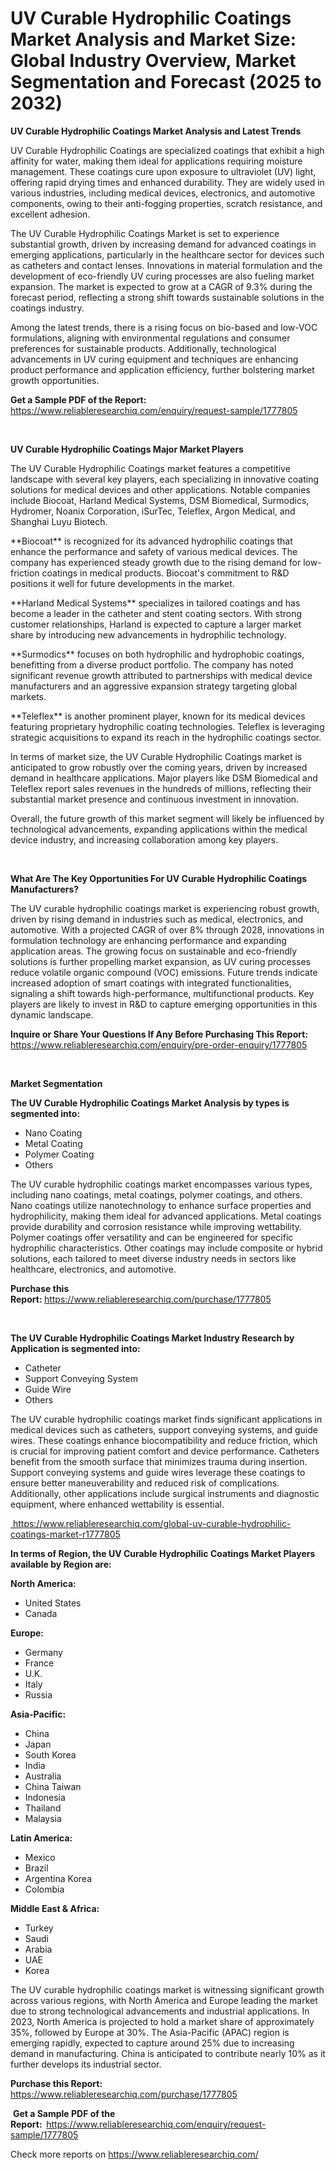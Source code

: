 <p><h1>UV Curable Hydrophilic Coatings Market Analysis and Market Size: Global Industry Overview, Market Segmentation and Forecast (2025 to 2032)</h1></p><p><strong>UV Curable Hydrophilic Coatings Market Analysis and Latest Trends</strong></p>
<p><p>UV Curable Hydrophilic Coatings are specialized coatings that exhibit a high affinity for water, making them ideal for applications requiring moisture management. These coatings cure upon exposure to ultraviolet (UV) light, offering rapid drying times and enhanced durability. They are widely used in various industries, including medical devices, electronics, and automotive components, owing to their anti-fogging properties, scratch resistance, and excellent adhesion.</p><p>The UV Curable Hydrophilic Coatings Market is set to experience substantial growth, driven by increasing demand for advanced coatings in emerging applications, particularly in the healthcare sector for devices such as catheters and contact lenses. Innovations in material formulation and the development of eco-friendly UV curing processes are also fueling market expansion. The market is expected to grow at a CAGR of 9.3% during the forecast period, reflecting a strong shift towards sustainable solutions in the coatings industry.</p><p>Among the latest trends, there is a rising focus on bio-based and low-VOC formulations, aligning with environmental regulations and consumer preferences for sustainable products. Additionally, technological advancements in UV curing equipment and techniques are enhancing product performance and application efficiency, further bolstering market growth opportunities.</p></p>
<p><strong>Get a Sample PDF of the Report:&nbsp;</strong> <a href="https://www.reliableresearchiq.com/enquiry/request-sample/1777805?utm_campaign=2249&utm_medium=2&utm_source=Github&utm_content=ia&utm_term=02022025&utm_id=uv-curable-hydrophilic-coatings">https://www.reliableresearchiq.com/enquiry/request-sample/1777805</a></p>
<p>&nbsp;</p>
<p><strong>UV Curable Hydrophilic Coatings Major Market Players</strong></p>
<p><p>The UV Curable Hydrophilic Coatings market features a competitive landscape with several key players, each specializing in innovative coating solutions for medical devices and other applications. Notable companies include Biocoat, Harland Medical Systems, DSM Biomedical, Surmodics, Hydromer, Noanix Corporation, iSurTec, Teleflex, Argon Medical, and Shanghai Luyu Biotech.</p><p>**Biocoat** is recognized for its advanced hydrophilic coatings that enhance the performance and safety of various medical devices. The company has experienced steady growth due to the rising demand for low-friction coatings in medical products. Biocoat's commitment to R&D positions it well for future developments in the market.</p><p>**Harland Medical Systems** specializes in tailored coatings and has become a leader in the catheter and stent coating sectors. With strong customer relationships, Harland is expected to capture a larger market share by introducing new advancements in hydrophilic technology.</p><p>**Surmodics** focuses on both hydrophilic and hydrophobic coatings, benefitting from a diverse product portfolio. The company has noted significant revenue growth attributed to partnerships with medical device manufacturers and an aggressive expansion strategy targeting global markets.</p><p>**Teleflex** is another prominent player, known for its medical devices featuring proprietary hydrophilic coating technologies. Teleflex is leveraging strategic acquisitions to expand its reach in the hydrophilic coatings sector.</p><p>In terms of market size, the UV Curable Hydrophilic Coatings market is anticipated to grow robustly over the coming years, driven by increased demand in healthcare applications. Major players like DSM Biomedical and Teleflex report sales revenues in the hundreds of millions, reflecting their substantial market presence and continuous investment in innovation.</p><p>Overall, the future growth of this market segment will likely be influenced by technological advancements, expanding applications within the medical device industry, and increasing collaboration among key players.</p></p>
<p>&nbsp;</p>
<p><strong>What Are The Key Opportunities For UV Curable Hydrophilic Coatings Manufacturers?</strong></p>
<p><p>The UV curable hydrophilic coatings market is experiencing robust growth, driven by rising demand in industries such as medical, electronics, and automotive. With a projected CAGR of over 8% through 2028, innovations in formulation technology are enhancing performance and expanding application areas. The growing focus on sustainable and eco-friendly solutions is further propelling market expansion, as UV curing processes reduce volatile organic compound (VOC) emissions. Future trends indicate increased adoption of smart coatings with integrated functionalities, signaling a shift towards high-performance, multifunctional products. Key players are likely to invest in R&D to capture emerging opportunities in this dynamic landscape.</p></p>
<p><strong>Inquire or Share Your Questions If Any Before Purchasing This Report:</strong> <a href="https://www.reliableresearchiq.com/enquiry/pre-order-enquiry/1777805?utm_campaign=2249&utm_medium=2&utm_source=Github&utm_content=ia&utm_term=02022025&utm_id=uv-curable-hydrophilic-coatings">https://www.reliableresearchiq.com/enquiry/pre-order-enquiry/1777805</a></p>
<p>&nbsp;</p>
<p><strong>Market Segmentation</strong></p>
<p><strong>The UV Curable Hydrophilic Coatings Market Analysis by types is segmented into:</strong></p>
<p><ul><li>Nano Coating</li><li>Metal Coating</li><li>Polymer Coating</li><li>Others</li></ul></p>
<p><p>The UV curable hydrophilic coatings market encompasses various types, including nano coatings, metal coatings, polymer coatings, and others. Nano coatings utilize nanotechnology to enhance surface properties and hydrophilicity, making them ideal for advanced applications. Metal coatings provide durability and corrosion resistance while improving wettability. Polymer coatings offer versatility and can be engineered for specific hydrophilic characteristics. Other coatings may include composite or hybrid solutions, each tailored to meet diverse industry needs in sectors like healthcare, electronics, and automotive.</p></p>
<p><strong>Purchase this Report:&nbsp;</strong><a href="https://www.reliableresearchiq.com/purchase/1777805?utm_campaign=2249&utm_medium=2&utm_source=Github&utm_content=ia&utm_term=02022025&utm_id=uv-curable-hydrophilic-coatings">https://www.reliableresearchiq.com/purchase/1777805</a></p>
<p>&nbsp;</p>
<p><strong>The UV Curable Hydrophilic Coatings Market Industry Research by Application is segmented into:</strong></p>
<p><ul><li>Catheter</li><li>Support Conveying System</li><li>Guide Wire</li><li>Others</li></ul></p>
<p><p>The UV curable hydrophilic coatings market finds significant applications in medical devices such as catheters, support conveying systems, and guide wires. These coatings enhance biocompatibility and reduce friction, which is crucial for improving patient comfort and device performance. Catheters benefit from the smooth surface that minimizes trauma during insertion. Support conveying systems and guide wires leverage these coatings to ensure better maneuverability and reduced risk of complications. Additionally, other applications include surgical instruments and diagnostic equipment, where enhanced wettability is essential.</p></p>
<p><a href="https://www.reliableresearchiq.com/global-uv-curable-hydrophilic-coatings-market-r1777805?utm_campaign=2249&utm_medium=2&utm_source=Github&utm_content=ia&utm_term=02022025&utm_id=uv-curable-hydrophilic-coatings">&nbsp;https://www.reliableresearchiq.com/global-uv-curable-hydrophilic-coatings-market-r1777805</a></p>
<p><strong>In terms of Region, the UV Curable Hydrophilic Coatings Market Players available by Region are:</strong></p>
<p>
    <p> <strong> North America: </strong>
        <ul>
            <li>United States</li>
            <li>Canada</li>
        </ul>
        </p> 
    <p> <strong> Europe: </strong>
        <ul>
            <li>Germany</li>
            <li>France</li>
            <li>U.K.</li>
            <li>Italy</li>
            <li>Russia</li>
        </ul>
        </p> 
    <p> <strong> Asia-Pacific: </strong>
        <ul>
            <li>China</li>
            <li>Japan</li>
            <li>South Korea</li>
            <li>India</li>
            <li>Australia</li>
            <li>China Taiwan</li>
            <li>Indonesia</li>
            <li>Thailand</li>
            <li>Malaysia</li>
        </ul>
        </p> 
    <p> <strong> Latin America: </strong>
        <ul>
            <li>Mexico</li>
            <li>Brazil</li>
            <li>Argentina Korea</li>
            <li>Colombia</li>
        </ul>
        </p> 
    <p> <strong> Middle East & Africa: </strong>
        <ul>
            <li>Turkey</li>
            <li>Saudi</li>
            <li>Arabia</li>
            <li>UAE</li>
            <li>Korea</li>
        </ul>
    </p>
    </p>
<p><p>The UV curable hydrophilic coatings market is witnessing significant growth across various regions, with North America and Europe leading the market due to strong technological advancements and industrial applications. In 2023, North America is projected to hold a market share of approximately 35%, followed by Europe at 30%. The Asia-Pacific (APAC) region is emerging rapidly, expected to capture around 25% due to increasing demand in manufacturing. China is anticipated to contribute nearly 10% as it further develops its industrial sector.</p></p>
<p><strong>Purchase this Report: </strong><a href="https://www.reliableresearchiq.com/purchase/1777805?utm_campaign=2249&utm_medium=2&utm_source=Github&utm_content=ia&utm_term=02022025&utm_id=uv-curable-hydrophilic-coatings">https://www.reliableresearchiq.com/purchase/1777805</a></p>
<p>&nbsp;<strong>Get a Sample PDF of the Report:&nbsp;&nbsp;</strong><a href="https://www.reliableresearchiq.com/enquiry/request-sample/1777805?utm_campaign=2249&utm_medium=2&utm_source=Github&utm_content=ia&utm_term=02022025&utm_id=uv-curable-hydrophilic-coatings">https://www.reliableresearchiq.com/enquiry/request-sample/1777805</a></p>
<p><strong></strong></p>
<p>Check more reports on <a href="https://www.reliableresearchiq.com/?utm_campaign=2249&utm_medium=2&utm_source=Github&utm_content=ia&utm_term=02022025&utm_id=uv-curable-hydrophilic-coatings">https://www.reliableresearchiq.com/</a></p>
